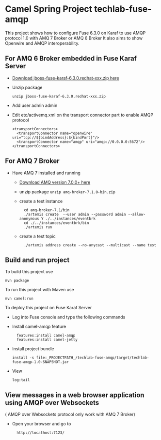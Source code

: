 Camel Spring Project techlab-fuse-amqp
===========================

This project shows how to configure Fuse 6.3.0 on Karaf to use AMQP protocol 1.0 with AMQ 7 Broker or AMQ 6 Broker
It also aims to show Openwire and AMQP interoperability. 

## For AMQ 6 Broker embedded in Fuse Karaf Server
- [Download jboss-fuse-karaf-6.3.0.redhat-xxx.zip here](https://developers.redhat.com/products/fuse/download/)
- Unzip package

      unzip jboss-fuse-karaf-6.3.0.redhat-xxx.zip

- Add user admin admin
- Edit etc/activemq.xml on the transport connector part to enable AMQP protocol

      <transportConnectors>
        <transportConnector name="openwire" uri="tcp://${bindAddress}:${bindPort}"/>
        <transportConnector name="amqp" uri="amqp://0.0.0.0:5672"/>
      </transportConnectors>

## For AMQ 7 Broker

- Have AMQ 7 installed and running
	- [Download AMQ version 7.0.0+ here](https://developers.redhat.com/products/amq/download/)
	- unzip package `unzip amq-broker-7.1.0-bin.zip`
	- create a test instance

			cd amq-broker-7.1/bin
			./artemis create  --user admin --password admin --allow-anonymous Y ./../instances/eventbrk
			cd ./../instances/eventbrk/bin
			./artemis run

    - create a test topic

			./artemis address create --no-anycast --multicast --name test

## Build and run project

To build this project use

    mvn package

To run this project with Maven use

    mvn camel:run

To deploy this project on Fuse Karaf Server

- Log into Fuse console and type the following commands
- Install camel-amqp feature

        features:install camel-amqp
        features:install camel-jetty

- Install project bundle

      install -s file:_PROJECTPATH_/techlab-fuse-amqp/target/techlab-fuse-amqp-1.0-SNAPSHOT.jar

- View

      log:tail

## View messages in a web browser application using AMQP over Websockets

( AMQP over Websockets protocol only work with AMQ 7 Broker)

- Open your browser and go to 

        http://localhost:7123/